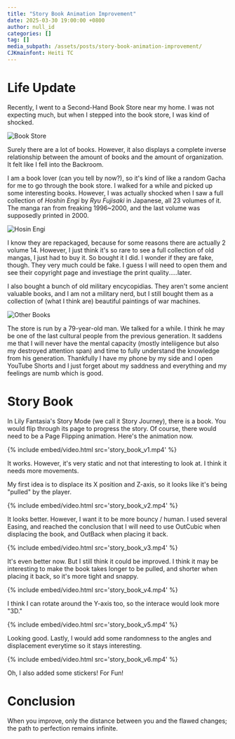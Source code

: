```yaml
---
title: "Story Book Animation Improvement"
date: 2025-03-30 19:00:00 +0800
author: null_id
categories: []
tag: []
media_subpath: /assets/posts/story-book-animation-improvement/
CJKmainfont: Heiti TC
---
```


# Life Update

Recently, I went to a Second-Hand Book Store near my home. I was not expecting much, but when I stepped into the book store, I was kind of shocked.

![Book Store](book_store.jpg)

Surely there are a lot of books. However, it also displays a complete inverse relationship between the amount of books and the amount of organization. It felt like I fell into the Backroom.

I am a book lover (can you tell by now?), so it's kind of like a random Gacha for me to go through the book store. I walked for a while and picked up some interesting books. However, I was actually shocked when I saw a full collection of *Hoshin Engi* by *Ryu Fujisaki* in Japanese, all 23 volumes of it. The manga ran from freaking 1996~2000, and the last volume was supposedly printed in 2000.

![Hosin Engi](hosin_engi.jpg)

I know they are repackaged, because for some reasons there are actually 2 volume 14. However, I just think it's so rare to see a full collection of old mangas, I just had to buy it. So bought it I did. I wonder if they are fake, though. They very much could be fake. I guess I will need to open them and see their copyright page and investiage the print quality.....later.

I also bought a bunch of old military encycopidias. They aren't some ancient valuable books, and I am not a military nerd, but I still bought them as a collection of (what I think are) beautiful paintings of war machines.

![Other Books](other_books.jpg)

The store is run by a 79-year-old man. We talked for a while. I think he may be one of the last cultural people from the previous generation. It saddens me that I will never have the mental capacity (mostly inteliigence but also my destroyed attention span) and time to fully understand the knowledge from his generation. Thankfully I have my phone by my side and I open YouTube Shorts and I just forget about my saddness and everything and my feelings are numb which is good.

# Story Book
In Lily Fantasia's Story Mode (we call it Story Journey), there is a book. You would flip through its page to progress the story. Of course, there would need to be a Page Flipping animation. Here's the animation now.

{% include embed/video.html src='story_book_v1.mp4' %}

It works. However, it's very static and not that interesting to look at. I think it needs more movements.

My first idea is to displace its X position and Z-axis, so it looks like it's being "pulled" by the player.

{% include embed/video.html src='story_book_v2.mp4' %}

It looks better. However, I want it to be more bouncy / human. I used several Easing, and reached the conclusion that I will need to use OutCubic when displacing the book, and OutBack when placing it back.

{% include embed/video.html src='story_book_v3.mp4' %}

It's even better now. But I still think it could be improved. I think it may be interesting to make the book takes longer to be pulled, and shorter when placing it back, so it's more tight and snappy.

{% include embed/video.html src='story_book_v4.mp4' %}

I think I can rotate around the Y-axis too, so the interace would look more "3D."

{% include embed/video.html src='story_book_v5.mp4' %}

Looking good. Lastly, I would add some randomness to the angles and displacement everytime so it stays interesting.

{% include embed/video.html src='story_book_v6.mp4' %}

Oh, I also added some stickers! For Fun!

# Conclusion
When you improve, only the distance between you and the flawed changes; the path to perfection remains infinite.